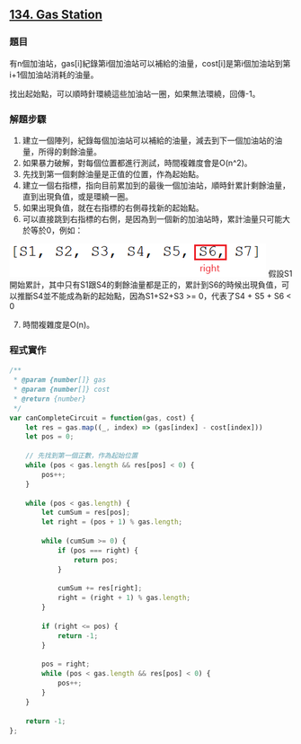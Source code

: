 ## [134. Gas Station](https://leetcode.com/problems/gas-station/description/?envType=study-plan-v2&envId=top-interview-150 "Title")

### 題目
有n個加油站，gas[i]紀錄第i個加油站可以補給的油量，cost[i]是第i個加油站到第i+1個加油站消耗的油量。

找出起始點，可以順時針環繞這些加油站一圈，如果無法環繞，回傳-1。

### 解題步驟
1. 建立一個陣列，紀錄每個加油站可以補給的油量，減去到下一個加油站的油量，所得的剩餘油量。
2. 如果暴力破解，對每個位置都進行測試，時間複雜度會是O(n^2)。
3. 先找到第一個剩餘油量是正值的位置，作為起始點。
4. 建立一個右指標，指向目前累加到的最後一個加油站，順時針累計剩餘油量，直到出現負值，或是環繞一圈。
5. 如果出現負值，就在右指標的右側尋找新的起始點。
6. 可以直接跳到右指標的右側，是因為到一個新的加油站時，累計油量只可能大於等於0，例如：  
<img src='../pictures/134.png'>  
假設S1開始累計，其中只有S1跟S4的剩餘油量都是正的，累計到S6的時候出現負值，可以推斷S4並不能成為新的起始點，因為S1+S2+S3 >= 0，代表了S4 + S5 + S6 < 0

7. 時間複雜度是O(n)。


### 程式實作

```javascript
/**
 * @param {number[]} gas
 * @param {number[]} cost
 * @return {number}
 */
var canCompleteCircuit = function(gas, cost) {
    let res = gas.map((_, index) => (gas[index] - cost[index]))
    let pos = 0;

    // 先找到第一個正數，作為起始位置
    while (pos < gas.length && res[pos] < 0) {
        pos++;
    }

    while (pos < gas.length) {
        let cumSum = res[pos];
        let right = (pos + 1) % gas.length;

        while (cumSum >= 0) {
            if (pos === right) {
                return pos;
            }

            cumSum += res[right];
            right = (right + 1) % gas.length;
        }

        if (right <= pos) {
            return -1;
        }

        pos = right;
        while (pos < gas.length && res[pos] < 0) {
            pos++;
        }
    }

    return -1;
};
```


